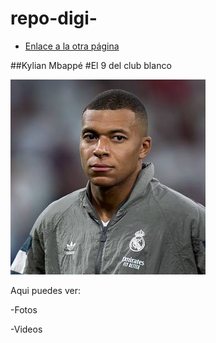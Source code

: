 # repo-digi-

* [Enlace a la otra página](otro.md)

##Kylian Mbappé
#El 9 del club blanco

  ![Descripción de la imagen](assets/mbappe.jpeg)

Aqui puedes ver:

-Fotos

-Videos
